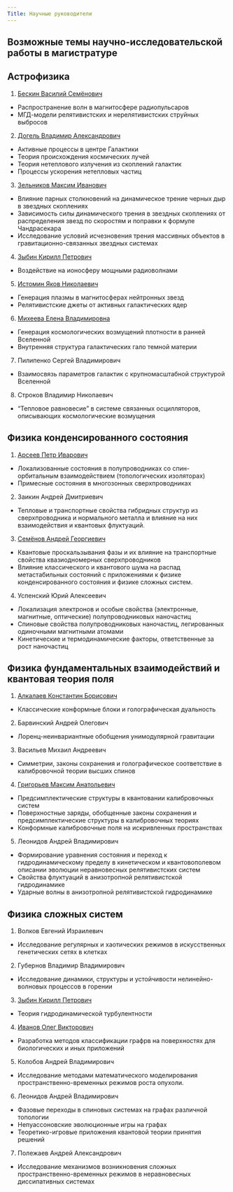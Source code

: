 ```yaml
---
Title: Научные руководители
---
```


## Возможные темы научно-исследовательской работы в магистратуре

## Астрофизика
1. [Бескин Василий Семёнович](%base_url%?people%2Ftutors%2Fbeskin.vs)
  * Распространение волн в магнитосфере радиопульсаров
  * МГД-модели релятивистских и нерелятивистских струйных выбросов
2. [Догель Владимир Александрович](%base_url%?people%2Ftutors%2Fdogiel.va)
  * Активные процессы в центре Галактики
  * Теория происхождения космических лучей
  * Теория нетеплового излучения из скоплений галактик
  * Процессы ускорения нетепловых частиц
3. [Зельников Максим Иванович](%base_url%?people%2Ftutors%2Fzelnikov.mi)
  * Влияние парных столкновений на динамическое трение  черных дыр  в звездных скоплениях
  * Зависимость силы динамического трения в звездных скоплениях от распределения звезд по скоростям и поправки к формуле Чандрасекара
  * Исследование условий исчезновения трения массивных объектов в гравитационно-связанных звездных системах
4. [Зыбин Кирилл Петрович](%base_url%?people%2Ftutors%2Fzybin.kp)
  * Воздействие на ионосферу мощными радиоволнами
5. [Истомин Яков Николаевич](%base_url%?people%2Ftutors%2Fistomin.yn)
  * Генерация плазмы в магнитосферах нейтронных звезд
  * Релятивистские джеты от активных галактических ядер
6. [Михеева Елена Владимировна](%base_url%?people%2Ftutors%2Fmikheeva.ev)
  * Генерация космологических возмущений плотности в ранней Вселенной
  * Внутренняя структура галактических гало темной материи
7. Пилипенко Сергей Владимирович
  * Взаимосвязь параметров галактик с крупномасштабной структурой Вселенной
8. Строков Владимир Николаевич
  * “Тепловое равновесие” в системе связанных осцилляторов, описывающих космологические возмущения

## Физика конденсированного состояния
1. [Арсеев Петр Иварович](%base_url%?people%2Ftutors%2Farseev.pi)
  * Локализованные состояния в полупроводниках со спин-орбитальным взаимодействием (топологических изоляторах)
  * Примесные состояния в многозонных сверхпроводниках
2. Заикин Андрей Дмитриевич
  * Тепловые и транспортные свойства гибридных структур из сверхпроводника и нормального металла и влияние на них взаимодействия и квантовых флуктуаций.
3. [Семёнов Андрей Георгиевич](%base_url%?people%2Ftutors%2Fsemenov.ag)
  * Квантовые проскальзывания фазы и их влияние на транспортные свойства квазиодномерных сверхпроводников
  * Влияние классического и квантового шума на распад метастабильных состояний с приложениями к физике конденсированного состояния и физике сложных систем.
4. Успенский Юрий Алексеевич
  * Локализация электронов и особые свойства (электронные, магнитные, оптические) полупроводниковых наночастиц
  * Спиновые свойства полупроводниковых наночастиц, легированных одиночными магнитными атомами
  * Кинетические и термодинамические факторы, ответственные за рост наночастиц

## Физика фундаментальных взаимодействий и квантовая теория поля
1. [Алкалаев Константин Борисович](%base_url%?people%2Ftutors%2Falkalaev.kb)
  * Классические конформные блоки и голографическая дуальность
2. Барвинский Андрей Олегович
  * Лоренц-неинвариантные обобщения унимодулярной гравитации
3. Васильев Михаил Андреевич
  * Симметрии, законы сохранения и голографическое соответствие в калибровочной теории высших спинов
4. [Григорьев Максим Анатольевич](%base_url%?people%2Ftutors%2Fgrigoryev.ma)
  * Предсимплектические структуры в квантовании калибровочных систем
  * Поверхностные заряды, обобщенные законы сохранения и предсимплектические структуры в калибровочных теориях
  * Конформные калибровочные поля на искривленных пространствах
5. Леонидов Андрей Владимирович
  * Формирование уравнения состояния и переход к гидродинамическому пределу в кинетическом и квантовополевом описании эволюции неравновесных релятивистских систем
  * Свойства флуктуаций в анизотропной релятивистской гидродинамике
  * Ударные волны в анизотропной релятивистской гидродинамике

## Физика сложных систем
1. Волков Евгений Израилевич
  * Исследование регулярных и хаотических режимов в искусственных генетических сетях в клетках
2. Губернов Владимир Владимирович
  * Исследование динамики, структуры и устойчивости нелинейно-волновых процессов в горении
3. [Зыбин Кирилл Петрович](%base_url%?people%2Ftutors%2Fzybin.kp)
  * Теория гидродинамической турбулентности
4. [Иванов Олег Викторович](%base_url%?people%2Ftutors%2Fivanov.ov)
  * Разработка методов классификации графрв на поверхностях для биологических и иных приложений
5. Колобов Андрей Владимирович
  * Исследование методами математического моделирования пространственно-временных режимов роста опухоли.
6. Леонидов Андрей Владимирович
  * Фазовые переходы в спиновых системах на графах различной топологии
  * Непуассоновские эволюционные игры на графах
  * Теоретико-игровые приложения квантовой теории принятия решений
7. Полежаев Андрей Александрович
  * Исследование механизмов возникновения сложных пространственно-временных режимов в неравновесных диссипативных системах

